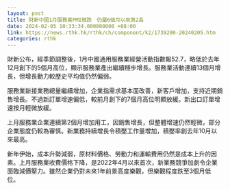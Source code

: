 ```yaml
---
layout: post
title: 財新中國1月服務業PMI微跌　仍屬6個月以來第2高
date: 2024-02-05 10:33:34.000000000 +08:00
link: https://news.rthk.hk/rthk/ch/component/k2/1739200-20240205.htm
categories: rthk
---
```


財新公布，經季節調整後，1月中國通用服務業經營活動指數報52.7，略低於去年12月創下的5個月高位，顯示服務業產出繼續穩步增長。服務業活動連續13個月增長，但增長動力較歷史平均值仍然偏弱。

服務業新接業務總量繼續增加，企業指需求基本面改善，新客戶增加，支持近期銷售增長。不過新訂單增速偏低，較前月創下的7個月高位明顯放緩。新出口訂單增速按月輕微放緩。

上月服務業企業連續第2個月增加用工，因銷售增長，但整體增速仍然輕微，部分企業態度仍較為審慎。新業務持續增長令積壓工作量增加，積壓率創去年10月以來最高。

新年伊始，成本升勢減弱，原材料價格、勞動力和運輸費用仍然是成本上升的因素。上月服務業收費價格下降，是2022年4月以來首次，新業務競爭加劇令企業面臨減價壓力。雖然企業仍對未來1年前景高度樂觀，但樂觀程度跌至3個月低位。
